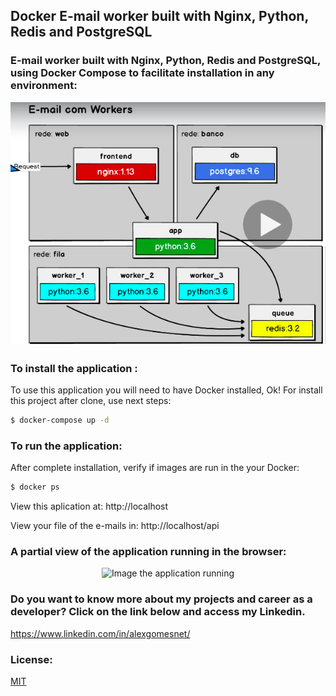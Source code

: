 ## Docker E-mail worker built with Nginx, Python, Redis and PostgreSQL

### E-mail worker built with Nginx, Python, Redis and PostgreSQL, using Docker Compose to facilitate installation in any environment:

<p align="center">
  <img src="./assets/images/containers_structure.png" alt="Image the containers structure" width="1280">
</p>

### To install the application :

To use this application you will need to have Docker installed, Ok! For install this project after clone, use next steps:

```bash
$ docker-compose up -d
```
### To run the application:

After complete installation, verify if images are run in the your Docker:

```bash
$ docker ps
```
View this aplication at: http://localhost

View your file of the e-mails in: http://localhost/api

### A partial view of the application running in the browser:

<p align="center">
  <img src="image/docker-compose-simple-register.png" alt="Image the application running" width="1280">
</p>

### Do you want to know more about my projects and career as a developer? Click on the link below and access my Linkedin.

  https://www.linkedin.com/in/alexgomesnet/

### License:

  [MIT](LICENSE)
